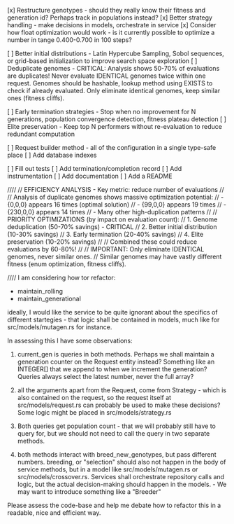 [x] Restructure genotypes - should they really know their fitness and generation id? Perhaps track in populations instead?
[x] Better strategy handling - make decisions in models, orchestrate in service
[x] Consider how float optimization would work - is it currently possible to optimize a number in tange 0.400-0.700 in 100 steps?

[ ] Better initial distributions - Latin Hypercube Sampling, Sobol sequences, or grid-based initialization to improve search space exploration
[ ] Deduplicate genomes - CRITICAL: Analysis shows 50-70% of evaluations are duplicates! Never evaluate IDENTICAL genomes twice within one request. Genomes should be hashable, lookup method using EXISTS to check if already evaluated. Only eliminate identical genomes, keep similar ones (fitness cliffs).

[ ] Early termination strategies - Stop when no improvement for N generations, population convergence detection, fitness plateau detection
[ ] Elite preservation - Keep top N performers without re-evaluation to reduce redundant computation

[ ] Request builder method - all of the configuration in a single type-safe place
[ ] Add database indexes

[ ] Fill out tests
[ ] Add termination/completion record
[ ] Add instrumentation
[ ] Add documentation
[ ] Add a README

////
// EFFICIENCY ANALYSIS - Key metric: reduce number of evaluations
//
// Analysis of duplicate genomes shows massive optimization potential:
// - {0,0,0} appears 16 times (optimal solution)
// - {99,0,0} appears 19 times
// - {230,0,0} appears 14 times
// - Many other high-duplication patterns
//
// PRIORITY OPTIMIZATIONS (by impact on evaluation count):
// 1. Genome deduplication (50-70% savings) - CRITICAL
// 2. Better initial distribution (10-30% savings)
// 3. Early termination (20-40% savings)
// 4. Elite preservation (10-20% savings)
//
// Combined these could reduce evaluations by 60-80%!
//
// IMPORTANT: Only eliminate IDENTICAL genomes, never similar ones.
// Similar genomes may have vastly different fitness (enum optimization, fitness cliffs).

////
I am considering how tor refactor:
- maintain_rolling
- maintain_generational

ideally, I would like the service to be quite ignorant about the specifics of different startegies - that logic shall be contained in models, much like for src/models/mutagen.rs for instance.

In assessing this I have some observations:
1. current_gen is queries in both methods. Perhaps we shall maintain a generation counter on the Request entity instead? Something like an INTEGER[] that we append to when we increment the generation? Queries always select the latest number, never the full array?

2. all the arguments apart from the Request, come from Strategy - which is also contained on the request, so the request itself at src/models/request.rs  can probably be used to make these decisions? Some logic might be placed in src/models/strategy.rs

3. Both queries get population count - that we will probably still have to query for, but we should not need to call the query in two separate methods.

4. both methods interact with breed_new_genotypes, but pass different numbers. breeding, or "selection" should also not happen in the body of service methods, but in a model like src/models/mutagen.rs or src/models/crossover.rs. Services shall orchestrate repository calls and logic, but the actual decision-making should happen in the models. - We may want to introduce something like a "Breeder"

Please assess the code-base and help me debate how to refactor this in a readable, nice and efficient way.
